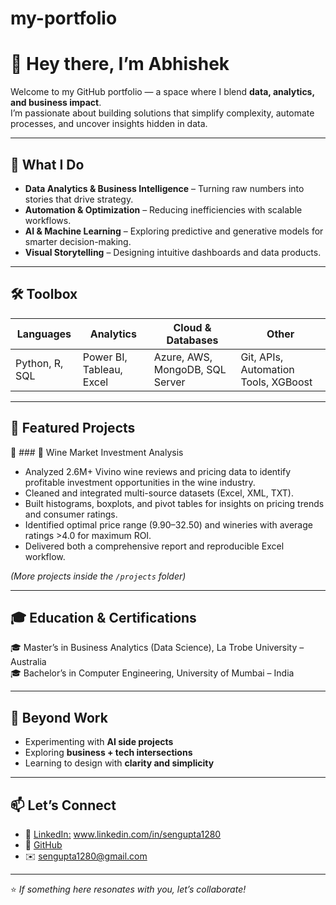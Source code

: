 # my-portfolio
# 👋 Hey there, I’m Abhishek  

Welcome to my GitHub portfolio — a space where I blend **data, analytics, and business impact**.  
I’m passionate about building solutions that simplify complexity, automate processes, and uncover insights hidden in data.  

---

## 🚀 What I Do
- **Data Analytics & Business Intelligence** – Turning raw numbers into stories that drive strategy.  
- **Automation & Optimization** – Reducing inefficiencies with scalable workflows.  
- **AI & Machine Learning** – Exploring predictive and generative models for smarter decision-making.  
- **Visual Storytelling** – Designing intuitive dashboards and data products.  

---

## 🛠️ Toolbox
| Languages | Analytics | Cloud & Databases | Other |
|-----------|-----------|-------------------|-------|
| Python, R, SQL | Power BI, Tableau, Excel | Azure, AWS, MongoDB, SQL Server | Git, APIs, Automation Tools, XGBoost | ClaudeAI, GeminiAI, OpenAI APIs, AI Based Automations, Agentic AI 

---

## 📂 Featured Projects
🔹 ### 🍷 Wine Market Investment Analysis  
- Analyzed 2.6M+ Vivino wine reviews and pricing data to identify profitable investment opportunities in the wine industry.  
- Cleaned and integrated multi-source datasets (Excel, XML, TXT).  
- Built histograms, boxplots, and pivot tables for insights on pricing trends and consumer ratings.  
- Identified optimal price range ($9.90–$32.50) and wineries with average ratings >4.0 for maximum ROI.  
- Delivered both a comprehensive report and reproducible Excel workflow.


*(More projects inside the `/projects` folder)*  

---

## 🎓 Education & Certifications
🎓 Master’s in Business Analytics (Data Science), La Trobe University – Australia  
🎓 Bachelor’s in Computer Engineering, University of Mumbai – India  

---

## 🌱 Beyond Work
- Experimenting with **AI side projects**  
- Exploring **business + tech intersections**  
- Learning to design with **clarity and simplicity**  

---

## 📫 Let’s Connect
- 💼 [LinkedIn:](#) www.linkedin.com/in/sengupta1280
- 🐙 [GitHub](#)  
- ✉️ sengupta1280@gmail.com  

---

⭐ *If something here resonates with you, let’s collaborate!*  
